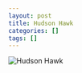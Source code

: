 ```yaml
---
layout: post
title: Hudson Hawk
categories: []
tags: []
---
```

![Hudson Hawk](https://m.media-amazon.com/images/M/MV5BNzc3OGExYzYtMGE0NS00YmVlLWEzOWQtNTZiMjkxZWMzYzQ1XkEyXkFqcGdeQXVyNTIzOTk5ODM@._V1.jpg)
